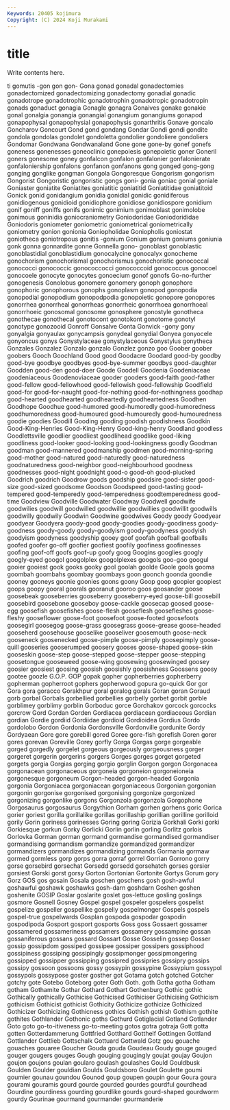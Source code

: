 ```yaml
---
Keywords: 20405 kojimura
Copyright: (C) 2024 Koji Murakami
---
```


# title

Write contents here.



ti
gomutis -gon gon gon- Gona gonad gonadal gonadectomies gonadectomized gonadectomizing
gonadectomy gonadial gonadic gonadotrope gonadotrophic gonadotrophin gonadotropic gonadotropin gonads gonaduct
gonagia Gonagle gonagra Gonaives gonake gonakie gonal gonalgia gonangia gonangial
gonangium gonangiums gonapod gonapophysal gonapophysial gonapophysis gonarthritis Gonave goncalo Goncharov
Goncourt Gond gond gondang Gondar Gondi gondi gondite gondola gondolas
gondolet gondoletta gondolier gondoliere gondoliers Gondomar Gondwana Gondwanaland Gone gone
gone-by gonef gonefs goneness gonenesses goneoclinic gonepoiesis gonepoietic goner Goneril
goners gonesome goney gonfalcon gonfalon gonfalonier gonfalonierate gonfaloniership gonfalons gonfanon
gonfanons gong gonged gong-gong gonging gonglike gongman Gongola Gongoresque Gongorism
gongorism Gongorist Gongoristic gongoristic gongs goni- gonia goniac gonial goniale
Goniaster goniatite Goniatites goniatitic goniatitid Goniatitidae goniatitoid Gonick gonid gonidangium
gonidia gonidial gonidic gonidiferous gonidiogenous gonidioid gonidiophore gonidiose gonidiospore gonidium
gonif goniff goniffs gonifs gonimic gonimium gonimoblast gonimolobe gonimous goninidia
goniocraniometry Goniodoridae Goniodorididae Goniodoris goniometer goniometric goniometrical goniometrically goniometry gonion
gonionia Goniopholidae Goniopholis goniostat goniotheca goniotropous gonitis -gonium Gonium gonium
goniums goniunia gonk gonna gonnardite gonne Gonnella gono- gonoblast gonoblastic
gonoblastidial gonoblastidium gonocalycine gonocalyx gonocheme gonochorism gonochorismal gonochorismus gonochoristic gonococcal
gonococci gonococcic gonococcocci gonococcoid gonococcus gonocoel gonocoele gonocyte gonocytes gonoecium
gonof gonofs Go-no-further gonogenesis Gonolobus gonomere gonomery gonoph gonophore gonophoric
gonophorous gonophs gonoplasm gonopod gonopodia gonopodial gonopodium gonopodpodia gonopoietic gonopore
gonopores gonorrhea gonorrheal gonorrheas gonorrheic gonorrhoea gonorrhoeal gonorrhoeic gonosomal gonosome
gonosphere gonostyle gonotheca gonothecae gonothecal gonotocont gonotokont gonotome gonotyl gonotype
gonozooid Gonroff Gonsalve Gonta Gonvick -gony gony gonyalgia gonyaulax gonycampsis
gonydeal gonydial Gonyea gonyocele gonyoncus gonys Gonystylaceae gonystylaceous Gonystylus gonytheca
Gonzales Gonzalez Gonzalo gonzalo Gonzlez gonzo goo Goober goober goobers
Gooch Goochland Good good Goodacre Goodard good-by goodby good-bye goodbye
goodbyes good-bye-summer goodbys good-daughter Goodden good-den good-doer Goode Goodell Goodenia
Goodeniaceae goodeniaceous Goodenoviaceae gooder gooders good-faith good-father good-fellow good-fellowhood good-fellowish
good-fellowship Goodfield good-for good-for-naught good-for-nothing good-for-nothingness goodhap good-hearted goodhearted goodheartedly
goodheartedness Goodhen Goodhope Goodhue good-humored good-humoredly good-humoredness goodhumoredness good-humoured good-humouredly
good-humouredness goodie goodies Goodill Gooding gooding goodish goodishness Goodkin Good-King-Henries
Good-King-Henry Good-king-henry Goodland goodless Goodlettsville goodlier goodliest goodlihead goodlike good-liking
goodliness good-looker good-looking good-lookingness goodly Goodman goodman good-mannered goodmanship goodmen
good-morning-spring good-mother good-natured good-naturedly good-naturedness goodnaturedness good-neighbor good-neighbourhood goodness goodnesses
good-night goodnight good-o good-oh good-plucked Goodrich goodrich Goodrow goods goodship
goodsire good-sister good-size good-sized goodsome Goodson Goodspeed good-tasting good-tempered good-temperedly
good-temperedness goodtemperedness good-time Goodview Goodville Goodwater Goodway Goodwell goodwife goodwilies
goodwill goodwilled goodwillie goodwillies goodwillit goodwills goodwilly goodwily Goodwin Goodwine
goodwives Goody goody Goodyear goodyear Goodyera goody-good goody-goodies goody-goodiness goody-goodness
goody-goody goody-goodyism goody-goodyness goodyish goodyism goodyness goodyship gooey goof goofah
goofball goofballs goofed goofer go-off goofier goofiest goofily goofiness goofinesses
goofing goof-off goofs goof-up goofy goog Googins googlies googly googly-eyed
googol googolplex googolplexes googols goo-goo googul gooier gooiest gook gooks
gooky gool goolah goolde Goole gools gooma goombah goombahs goombay
goombays goon goonch goonda goondie gooney gooneys goonie goonies goons
goony Goop goop goopier goopiest goops goopy gooral goorals gooranut
gooroo goos goosander goose goosebeak gooseberries gooseberry gooseberry-eyed goose-bill goosebill
goosebird goosebone gooseboy goose-cackle goosecap goosed goose-egg goosefish goosefishes goose-flesh
gooseflesh goosefleshes goose-fleshy gooseflower goose-foot goosefoot goose-footed goosefoots goosegirl goosegog
goose-grass goosegrass goose-grease goose-headed gooseherd goosehouse gooselike gooseliver goosemouth goose-neck
gooseneck goosenecked goose-pimple goose-pimply goosepimply goose-quill gooseries gooserumped goosery gooses
goose-shaped goose-skin gooseskin goose-step goose-stepped goose-stepper goose-stepping goosetongue gooseweed goose-wing
goosewing goosewinged goosey goosier goosiest goosing goosish goosishly goosishness Goossens
goosy gootee goozle G.O.P. GOP gopak gopher gopherberries gopherberry gopherman
gopherroot gophers gopherwood gopura go-quick Gor gor Gora gora goracco
Gorakhpur goral goralog gorals Goran goran Goraud gorb gorbal Gorbals
gorbellied gorbellies gorbelly gorbet gorbit gorble gorblimey gorblimy gorblin Gorboduc
gorce Gorchakov gorcock gorcocks gorcrow Gord Gordan Gorden Gordiacea gordiacean
gordiaceous Gordian gordian Gordie gordiid Gordiidae gordioid Gordioidea Gordius Gordo
gordolobo Gordon Gordonia Gordonsville Gordonville gordunite Gordy Gordyaean Gore gore
gorebill gored Goree gore-fish gorefish Goren gorer gores gorevan Goreville
Gorey gorfly Gorga Gorgas gorge gorgeable gorged gorgedly gorgelet gorgeous
gorgeously gorgeousness gorger gorgeret gorgerin gorgerins gorgers Gorges gorges gorget
gorgeted gorgets gorgia Gorgias gorging gorgio gorglin Gorgon gorgon Gorgonacea
gorgonacean gorgonaceous gorgoneia gorgoneion gorgoneioneia gorgonesque gorgoneum Gorgon-headed gorgon-headed Gorgonia
gorgonia Gorgoniacea gorgoniacean gorgoniaceous Gorgonian gorgonian gorgonin gorgonise gorgonised gorgonising
gorgonize gorgonized gorgonizing gorgonlike gorgons Gorgonzola gorgonzola Gorgophone Gorgosaurus gorgosaurus
Gorgythion Gorham gorhen gorhens goric Gorica gorier goriest gorilla gorillalike
gorillas gorillaship gorillian gorilline gorilloid gorily Gorin goriness gorinesses Goring
goring Gorizia Gorkhali Gorki gorki Gorkiesque gorkun Gorky Gorlicki Gorlin
gorlin gorling Gorlitz gorlois Gorlovka Gorman gorman gormand gormandise gormandised
gormandiser gormandising gormandism gormandize gormandized gormandizer gormandizers gormandizes gormandizing gormands
Gormania gormaw gormed gormless gorp gorps gorra gorraf gorrel Gorrian
Gorrono gorry gorse gorsebird gorsechat Gorsedd gorsedd gorsehatch gorses gorsier
gorsiest Gorski gorst gorsy Gorton Gortonian Gortonite Gortys Gorum gory
Gorz GOS gos gosain Gosala goschen goschens gosh gosh-awful goshawful
goshawk goshawks gosh-darn goshdarn Goshen goshen goshenite GOSIP Goslar goslarite
goslet gos-lettuce gosling goslings gosmore Gosnell Gosney Gospel gospel gospeler
gospelers gospelist gospelize gospeller gospellike gospelly gospelmonger Gospels gospels gospel-true
gospelwards Gosplan gospoda gospodar gospodin gospodipoda Gosport gosport gosports Goss
goss Gossaert gossamer gossamered gossameriness gossamers gossamery gossampine gossan gossaniferous
gossans gossard Gossart Gosse Gosselin gossep Gosser gossip gossipdom gossiped
gossipee gossiper gossipers gossiphood gossipiness gossiping gossipingly gossipmonger gossipmongering gossipped
gossipper gossipping gossipred gossipries gossipry gossips gossipy gossoon gossoons gossy
gossypin gossypine Gossypium gossypol gossypols gossypose goster gosther got Gotama
gotch gotched Gotcher gotchy gote Gotebo Goteborg goter Goth Goth.
goth Gotha gotha Gotham gotham Gothamite Gothar Gothard Gothart Gothenburg
Gothic gothic Gothically gothically Gothicise Gothicised Gothiciser Gothicising Gothicism gothicism
Gothicist gothicist Gothicity Gothicize gothicize Gothicized Gothicizer Gothicizing Gothicness gothics
Gothish gothish Gothism gothite gothites Gothlander Gothonic goths Gothurd Gotiglacial
Gotland Gotlander Goto goto go-to-itiveness go-to-meeting gotos gotra gotraja Gott
gotta gotten Gotterdammerung Gottfried Gotthard Gotthelf Gottingen Gottland Gottlander Gottlieb
Gottschalk Gottuard Gottwald Gotz gou gouache gouaches gouaree Goucher Gouda
gouda Goudeau Goudy gouge gouged gouger gougers gouges Gough gouging
gougingly goujat goujay Goujon goujon goujons goulan goularo goulash goulashes
Gould Gouldbusk Goulden Goulder gouldian Goulds Gouldsboro Goulet Goulette goumi
goumier gounau goundou Gounod goup goupen goupin gour Goura goura
gourami gouramis gourd gourde gourded gourdes gourdful gourdhead Gourdine gourdiness
gourding gourdlike gourds gourd-shaped gourdworm gourdy Gourinae gourmand gourmander gourmanderie
